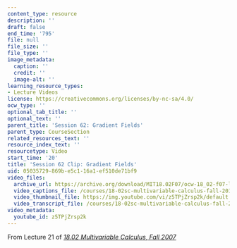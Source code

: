 ```yaml
---
content_type: resource
description: ''
draft: false
end_time: '795'
file: null
file_size: ''
file_type: ''
image_metadata:
  caption: ''
  credit: ''
  image-alt: ''
learning_resource_types:
- Lecture Videos
license: https://creativecommons.org/licenses/by-nc-sa/4.0/
ocw_type: ''
optional_tab_title: ''
optional_text: ''
parent_title: 'Session 62: Gradient Fields'
parent_type: CourseSection
related_resources_text: ''
resource_index_text: ''
resourcetype: Video
start_time: '20'
title: 'Session 62 Clip: Gradient Fields'
uid: 05035729-869b-e5c1-16a1-ef510de71bf9
video_files:
  archive_url: https://archive.org/download/MIT18.02F07/ocw-18_02-f07-lec21_300k.mp4
  video_captions_file: /courses/18-02sc-multivariable-calculus-fall-2010/z5TPjZrsp2k_captions.vtt
  video_thumbnail_file: https://img.youtube.com/vi/z5TPjZrsp2k/default.jpg
  video_transcript_file: /courses/18-02sc-multivariable-calculus-fall-2010/z5TPjZrsp2k_transcript.pdf
video_metadata:
  youtube_id: z5TPjZrsp2k
---
```

From Lecture 21 of [_18.02 Multivariable Calculus, Fall 2007_](/courses/18-02-multivariable-calculus-fall-2007/video_galleries/video-lectures)